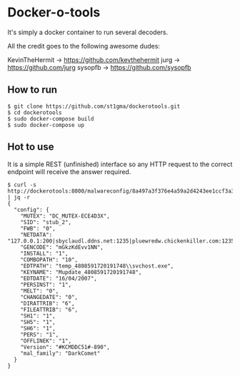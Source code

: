 # Docker-o-tools

It's simply a docker container to run several decoders. 

All the credit goes to the following awesome dudes:

KevinTheHermit -> https://github.com/kevthehermit
jurg -> https://github.com/jurg
sysopfb -> https://github.com/sysopfb

## How to run

```
$ git clone https://github.com/st1gma/dockerotools.git
$ cd dockerotools
$ sudo docker-compose build
$ sudo docker-compose up
```
## Hot to use

It is a simple REST (unfinished) interface so any HTTP request to the correct endpoint will receive the answer required.
```
$ curl -s http://dockerotools:8000/malwareconfig/8a497a3f376e4a59a2d4243ee1ccf3a33fab9c3c39280faa5e943aeb2cbe9c74 | jq -r
{
  "config": {
    "MUTEX": "DC_MUTEX-ECE4D3X",
    "SID": "stub_2",
    "FWB": "0",
    "NETDATA": "127.0.0.1:200|sbyclaudl.ddns.net:1235|pluewredw.chickenkiller.com:1235|groaqohtw.duckdns.org:1212",
    "GENCODE": "mGkzKdEvv1NN",
    "INSTALL": "1",
    "COMBOPATH": "10",
    "EDTPATH": "temp_4808591720191748\\svchost.exe",
    "KEYNAME": "Mupdate_4808591720191748",
    "EDTDATE": "16/04/2007",
    "PERSINST": "1",
    "MELT": "0",
    "CHANGEDATE": "0",
    "DIRATTRIB": "6",
    "FILEATTRIB": "6",
    "SH1": "1",
    "SH5": "1",
    "SH6": "1",
    "PERS": "1",
    "OFFLINEK": "1",
    "Version": "#KCMDDC51#-890",
    "mal_family": "DarkComet"
  }
}

```